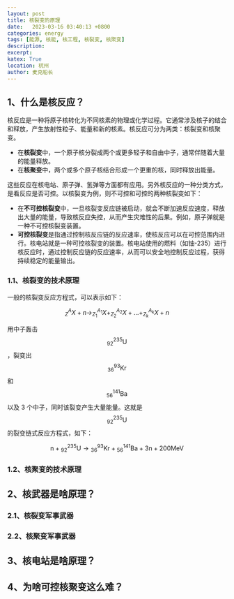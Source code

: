 ```yaml
---
layout: post
title: 核裂变的原理
date:   2023-03-16 03:40:13 +0800
categories: energy
tags: [能源, 核能, 核工程, 核裂变, 核聚变]
description: 
excerpt: 
katex: True
location: 杭州
author: 麦克船长
---
```


## 1、什么是核反应？

核反应是一种将原子核转化为不同核素的物理或化学过程。它通常涉及核子的结合和释放，产生放射性粒子、能量和新的核素。核反应可分为两类：核裂变和核聚变。

* 在**核裂变**中，一个原子核分裂成两个或更多轻子和自由中子，通常伴随着大量的能量释放。
* 在**核聚变**中，两个或多个原子核结合形成一个更重的核，同时释放出能量。

这些反应在核电站、原子弹、氢弹等方面都有应用。另外核反应的一种分类方式，是看反应是否可控。以核裂变为例，则不可控和可控的两种核裂变如下：

* 在**不可控核裂变**中，一旦核裂变反应链被启动，就会不断加速反应速度，释放出大量的能量，导致核反应失控，从而产生灾难性的后果。例如，原子弹就是一种不可控核裂变装置。
* **可控核裂变**是指通过控制核反应链的反应速率，使核反应可以在可控范围内进行。核电站就是一种可控核裂变的装置。核电站使用的燃料（如铀-235）进行核反应时，通过控制反应链的反应速率，从而可以安全地控制反应过程，获得持续稳定的能量输出。

### 1.1、核裂变的技术原理

一般的核裂变反应方程式，可以表示如下：

$$ ^A_ZX + n \rightarrow ^{A_1}_{Z_1}X + ^{A_2}_{Z_2}X + ... + ^{A_k}_{Z_k}X + n $$

用中子轰击 $$ \mathrm{^{235}_{92}U} $$，裂变出 $$ \mathrm{^{93}_{36}Kr} $$ 和 $$ \mathrm{^{141}_{56}Ba} $$ 以及 3 个中子，同时该裂变产生大量能量。这就是 $$ \mathrm{^{235}_{92}U} $$ 的裂变链式反应方程式，如下：

$$ \mathrm{n} + \mathrm{^{235}_{92}U} \rightarrow \mathrm{^{93}_{36}Kr} + \mathrm{^{141}_{56}Ba} + 3\mathrm{n} + 200\mathrm{MeV} $$

### 1.2、核聚变的技术原理











## 2、核武器是啥原理？

### 2.1、核裂变军事武器

### 2.2、核聚变军事武器











## 3、核电站是啥原理？





## 4、为啥可控核聚变这么难？










